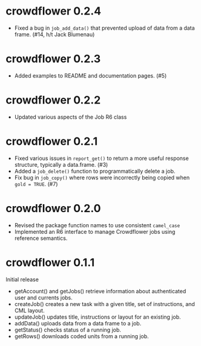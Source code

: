 # crowdflower 0.2.4

* Fixed a bug in `job_add_data()` that prevented upload of data from a data frame. (#14, h/t Jack Blumenau)

# crowdflower 0.2.3

* Added examples to README and documentation pages. (#5)

# crowdflower 0.2.2

* Updated various aspects of the Job R6 class

# crowdflower 0.2.1

* Fixed various issues in `report_get()` to return a more useful response structure, typically a data.frame. (#3)
* Added a `job_delete()` function to programmatically delete a job.
* Fix bug in `job_copy()` where rows were incorrectly being copied when `gold = TRUE`. (#7)

# crowdflower 0.2.0

* Revised the package function names to use consistent `camel_case`
* Implemented an R6 interface to manage Crowdflower jobs using reference semantics.

# crowdflower 0.1.1

Initial release

* getAccount() and getJobs() retrieve information about authenticated user and currents jobs.
* createJob() creates a new task with a given title, set of instructions, and CML layout.
* updateJob() updates title, instructions or layout for an existing job.
* addData() uploads data from a data frame to a job.
* getStatus() checks status of a running job.
* getRows() downloads coded units from a running job.

